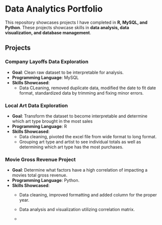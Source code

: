 #  Data Analytics Portfolio 

This repository showcases projects I have completed in **R, MySQL, and Python**. These projects showcase skills in **data analysis, data visualization, and database management**.

## Projects

### Company Layoffs Data Exploration
- **Goal**: Clean raw dataset to be interpretable for analysis.
- **Programming Language**: MySQL
- **Skills Showcased**:
  - Data CLeaning, removed duplicate data, modified the date to fit date format, standardized data by trimming and fixing minor errors.

### Local Art Data Exploration
- **Goal**: Transform the dataset to become interpretable and determine which art type brought in the most sales
- **Programming Language**: R
- **Skills Showcased**:
  - Data cleaning, pivoted the excel file from wide format to long format.
  - Grouping art type and artist to see individual totals as well as determining which art type has the most purchases. 

### Movie Gross Revenue Project
- **Goal**: Determine what factors have a high correlation of impacting a movies total gross revenue. 
- **Programming Language**: Python.
- **Skills Showcased**: 
  - Data cleaning, improved formatting and added column for the proper year. 
  - Data analysis and visualization utilizing correlation matrix.


  - 

